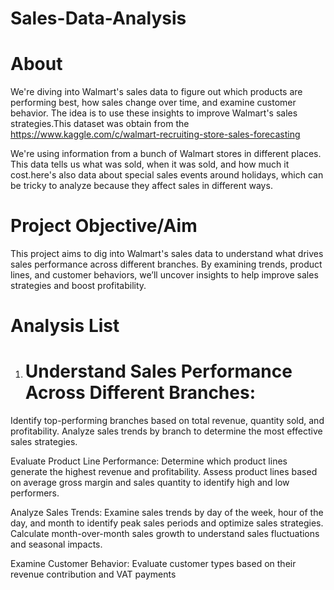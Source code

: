 # Sales-Data-Analysis
# About
We're diving into Walmart's sales data to figure out which products are performing best, how sales change over time, and examine customer behavior. The idea is to use these insights to improve Walmart's sales strategies.This dataset was obtain from the https://www.kaggle.com/c/walmart-recruiting-store-sales-forecasting

We're using information from a bunch of Walmart stores in different places. This data tells us what was sold, when it was sold, and how much it cost.here's also data about special sales events around holidays, which can be tricky to analyze because they affect sales in different ways.
# Project Objective/Aim
This project aims to dig into Walmart's sales data to understand what drives sales performance across different branches. By examining trends, product lines, and customer behaviors, we’ll uncover insights to help improve sales strategies and boost profitability.

# Analysis List
1. # Understand Sales Performance Across Different Branches:
Identify top-performing branches based on total revenue, quantity sold, and profitability.
Analyze sales trends by branch to determine the most effective sales strategies.

Evaluate Product Line Performance:
Determine which product lines generate the highest revenue and profitability.
Assess product lines based on average gross margin and sales quantity to identify high and low performers.

Analyze Sales Trends:
Examine sales trends by day of the week, hour of the day, and month to identify peak sales periods and optimize sales strategies.
Calculate month-over-month sales growth to understand sales fluctuations and seasonal impacts.

Examine Customer Behavior:
Evaluate customer types based on their revenue contribution and VAT payments
